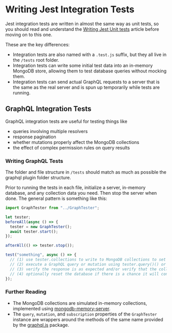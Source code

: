 # Writing Jest Integration Tests

Jest integration tests are written in almost the same way as unit tests, so you should read and understand the [Writing Jest Unit tests](/developer/testing/writing-jest-unit-tests.md) article before moving on to this one.

These are the key differences:
- Integration tests are also named with a `.test.js` suffix, but they all live in the `/tests` root folder.
- Integration tests can write some initial test data into an in-memory MongoDB store, allowing them to test database queries without mocking them.
- Integration tests can send actual GraphQL requests to a server that is the same as the real server and is spun up temporarily while tests are running.

## GraphQL Integration Tests

GraphQL integration tests are useful for testing things like

- queries involving multiple resolvers
- response pagination
- whether mutations properly affect the MongoDB collections
- the effect of complex permission rules on query results

### Writing GraphQL Tests

The folder and file structure in `/tests` should match as much as possible the graphql plugin folder structure.

Prior to running the tests in each file, initialize a server, in-memory database, and any collection data you need. Then stop the server when done. The general pattern is something like this:

```js
import GraphTester from "../GraphTester";

let tester;
beforeAll(async () => {
  tester = new GraphTester();
  await tester.start();
});

afterAll(() => tester.stop());

test("something", async () => {
  // (1) use tester.collections to write to MongoDB collections to set up initial data state
  // (2) execute a GraphQL query or mutation using tester.query()() or tester.mutation()()
  // (3) verify the response is as expected and/or verify that the collection data has been changed
  // (4) optionally reset the database if there is a chance it will conflict with the next test in this file
});
```

### Further Reading

- The MongoDB collections are simulated in-memory collections, implemented using [mongodb-memory-server](https://github.com/nodkz/mongodb-memory-server).
- The `query`, `mutation`, and `subscription` properties of the `GraphTester` instance are wrappers around the methods of the same name provided by the [graphql.js](https://github.com/f/graphql.js) package.
